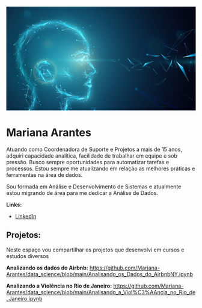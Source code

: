 <p align="C:\ANALISE DADOS">
  <img src="banner2.jpg" >
</p>

# Mariana Arantes

Atuando como Coordenadora de Suporte e Projetos a mais de 15 anos, adquiri capacidade analítica, facilidade de trabalhar em equipe e sob pressão. Busco sempre oportunidades para automatizar tarefas e processos. Estou sempre me atualizando em relação as melhores práticas e ferramentas na área de dados.

Sou formada em Análise e Desenvolvimento de Sistemas e atualmente estou migrando de área para me dedicar a Análise de Dados.

**Links:**
* [LinkedIn](https://www.linkedin.com/in/mariana-arantes-/)


## Projetos:
Neste espaço vou compartilhar os projetos que desenvolvi em cursos e estudos diversos

**Analizando os dados do Airbnb:** https://github.com/Mariana-Arantes/data_science/blob/main/Analisando_os_Dados_do_AirbnbNY.ipynb

**Analizando a Violência no Rio de Janeiro:** https://github.com/Mariana-Arantes/data_science/blob/main/Analisando_a_Viol%C3%AAncia_no_Rio_de_Janeiro.ipynb
